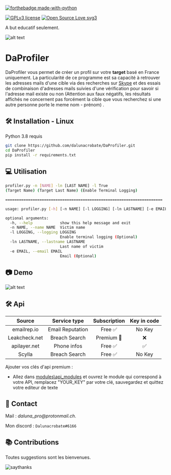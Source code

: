 [![forthebadge made-with-python](http://ForTheBadge.com/images/badges/made-with-python.svg)](https://www.python.org/)

[![GPLv3 license](https://img.shields.io/badge/License-GPLv3-blue.svg)](http://perso.crans.org/besson/LICENSE.html) [![Open Source Love svg3](https://badges.frapsoft.com/os/v3/open-source.svg?v=103)](https://github.com/dalunacrobate/daprofiler)



A but educatif seulement.

![alt text](https://i.ibb.co/5xhj7pZ/8b9770d14be1d8c3f86d157d32d4044e.png)
# DaProfiler
DaProfiler vous permet de créer un profil sur votre **target** basé en France uniquement.
La particularité de ce programme est sa capacité à retrouver les adresses mails d'une cible via des recherches sur [Skype](https://www.skype.com/fr/) et des essais de combinaison d'adresses mails suivies d'une vérification pour savoir si l'adresse mail existe ou non (Attention aux faux négatifs, les résultats affichés ne concernent pas forcément la cible que vous recherchez si une autre personne porte le meme nom - prénom) .

## 🛠 Installation - Linux

Python 3.8 requis
```bash
git clone https://github.com/dalunacrobate/DaProfiler.git
cd DaProfiler
pip install -r requirements.txt
```
## 💻 Utilisation
```bash
profiler.py -n [NAME] -ln [LAST NAME] -l True
(Target Name) (Target Last Name) (Enable Terminal Logging)

=====================================================================

usage: profiler.py [-h] [-n NAME] [-l LOGGING] [-ln LASTNAME] [-e EMAIL]

optional arguments:
  -h, --help            show this help message and exit
  -n NAME, --name NAME  Victim name
  -l LOGGING, --logging LOGGING
                        Enable terminal logging (Optional)
  -ln LASTNAME, --lastname LASTNAME
                        Last name of victim
  -e EMAIL, --email EMAIL
                        Email (Optional)
```

## 📷 Demo
![alt text](https://i.ibb.co/0cYy3kt/t-l-chargement-14.png)

## 🛠 Api
| Source | Service type | Subscription | Key in code |
| :---: | :---: | :---: | :---: |
| emailrep.io | Email Reputation | Free ✅ | No Key |
| Leakcheck.net | Breach Search | Premium 🔑 | ❌ | 
| apilayer.net | Phone infos | Free ✅ | ✅ |
| Scylla | Breach Search | Free ✅ | No Key |

Ajouter vos clés d'api premium :
+ Allez dans [modules\api_modules](https://github.com/dalunacrobate/DaProfiler/tree/main/modules/api_modules) et ouvrez le module qui correspond à votre API, remplacez "YOUR_KEY" par votre clé, sauvegardez et quittez votre editeur de texte

##  📝 Contact
Mail : _daluna_pro@protonmail.ch_.

Mon discord : `Dalunacrobate#6166`

## 📚 Contributions
Toutes suggestions sont les bienvenues.

![saythanks](https://img.shields.io/badge/say-thanks-ff69b4.svg)

